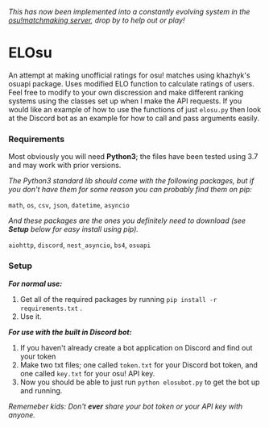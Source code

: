 *This has now been implemented into a constantly evolving system in the [osu!matchmaking server](https://discord.gg/CehChep), drop by to help out or play!*


# ELOsu
An attempt at making unofficial ratings for osu! matches using khazhyk's osuapi package. Uses modified ELO function to calculate ratings of users. Feel free to modify to your own discression and make different ranking systems using the classes set up when I make the API requests. If you would like an example of how to use the functions of just `elosu.py` then look at the Discord bot as an example for how to call and pass arguments easily.

### Requirements
Most obviously you will need **Python3**; the files have been tested using 3.7 and may work with prior versions.

*The Python3 standard lib should come with the following packages, but if you don't have them for some reason you can probably find them on pip:*

`math`, `os`, `csv`, `json`, `datetime`, `asyncio`

*And these packages are the ones you definitely need to download (see **Setup** below for easy install using pip).*

`aiohttp`, `discord`, `nest_asyncio`, `bs4`, `osuapi`

### Setup
***For normal use:***
1. Get all of the required packages by running `pip install -r requirements.txt` .
2. Use it.

***For use with the built in Discord bot:***
1. If you haven't already create a bot application on Discord and find out your token
2. Make two txt files; one called `token.txt` for your Discord bot token, and one called `key.txt` for your osu! API key.
3. Now you should be able to just run `python elosubot.py` to get the bot up and running.

*Rememeber kids: Don't **ever** share your bot token or your API key with anyone.*
